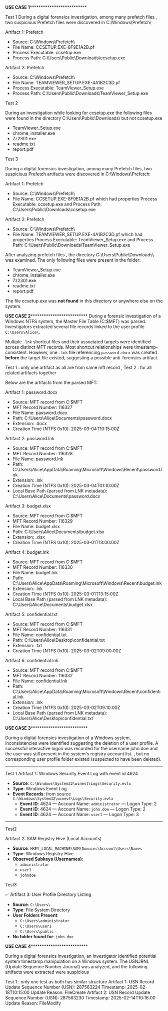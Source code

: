 ******************************USE CASE 1********************************************************

Test 1
During a digital forensics investigation, among many prefetch files , two suspicious Prefetch files were discovered in C:\Windows\Prefetch\

Artifact 1: Prefetch 
  - Source: C:\Windows\Prefetch\
  - File Name: CCSETUP.EXE-8F9E1A2B.pf
  - Process Executable: ccsetup.exe
  - Process Path: C:\Users\Public\Downloads\ccsetup.exe

Artifact 2: Prefetch
  - Source: C:\Windows\Prefetch\
  - File Name: TEAMVIEWER_SETUP.EXE-4A1B2C3D.pf
  - Process Executable: TeamViewer_Setup.exe
  - Process Path: C:\Users\Public\Downloads\TeamViewer_Setup.exe

Test 2

During an investigation while looking for ccsetup.exe the following files were found in the directory C:\Users\Public\Downloads\ but not ccsetup.exe
- TeamViewer_Setup.exe
- chrome_installer.exe
- 7z2301.exe
- readme.txt
- report.pdf


Test 3

During a digital forensics investigation, among many Prefetch files, two suspicious Prefetch artifacts were discovered in C:\Windows\Prefetch\:

Artifact 1: Prefetch  
  - Source: C:\Windows\Prefetch\  
  - File Name: CCSETUP.EXE-8F9E1A2B.pf  which had properties Process Executable: ccsetup.exe  and Process Path: C:\Users\Public\Downloads\ccsetup.exe  

Artifact 2: Prefetch  
  - Source: C:\Windows\Prefetch\  
  - File Name: TEAMVIEWER_SETUP.EXE-4A1B2C3D.pf  which had properties Process Executable: TeamViewer_Setup.exe  and Process Path: C:\Users\Public\Downloads\TeamViewer_Setup.exe  

After analyzing prefetch files ,  the directory C:\Users\Public\Downloads\ was examined. The only following files were present in the folder:
- TeamViewer_Setup.exe
- chrome_installer.exe
- 7z2301.exe
- readme.txt
- report.pdf

The file ccsetup.exe was **not found** in this directory or anywhere else on the system.


******************************USE CASE 2********************************************************
During a forensic investigation of a Windows NTFS system, the Master File Table (C:\$MFT) was parsed. Investigators extracted several file records linked to the user profile `C:\Users\Alice\`.

Multiple `.lnk` shortcut files and their associated targets were identified across distinct MFT records. Most shortcut relationships were timestamp-consistent. However, one `.lnk` file referencing `password.docx` was created **before** the target file existed, suggesting a possible anti-forensics artifact.


Test 1 : only one artifact as all are from same mft record , Test 2 : for all related artifacts together

Below are the artifacts from the parsed MFT:

Artifact 1: password.docx  
- Source: MFT record from C:\$MFT  
- MFT Record Number: 116327  
- File Name: password.docx  
- Path: C:\Users\Alice\Documents\password.docx  
- Extension: .docx  
- Creation Time (NTFS 0x10): 2025-03-04T10:15:00Z  

Artifact 2: password.lnk  
- Source: MFT record from C:\$MFT  
- MFT Record Number: 116328  
- File Name: password.lnk  
- Path: C:\Users\Alice\AppData\Roaming\Microsoft\Windows\Recent\password.lnk  
- Extension: .lnk  
- Creation Time (NTFS 0x10): 2025-03-04T01:10:00Z  
- Local Base Path (parsed from LNK metadata): C:\Users\Alice\Documents\password.docx  

Artifact 3: budget.xlsx  
- Source: MFT record from C:\$MFT  
- MFT Record Number: 116329  
- File Name: budget.xlsx  
- Path: C:\Users\Alice\Documents\budget.xlsx  
- Extension: .xlsx  
- Creation Time (NTFS 0x10): 2025-03-01T13:00:00Z  

Artifact 4: budget.lnk  
- Source: MFT record from C:\$MFT  
- MFT Record Number: 116330  
- File Name: budget.lnk  
- Path: C:\Users\Alice\AppData\Roaming\Microsoft\Windows\Recent\budget.lnk  
- Extension: .lnk  
- Creation Time (NTFS 0x10): 2025-03-01T13:15:00Z  
- Local Base Path (parsed from LNK metadata): C:\Users\Alice\Documents\budget.xlsx  

Artifact 5: confidential.txt  
- Source: MFT record from C:\$MFT  
- MFT Record Number: 116331  
- File Name: confidential.txt  
- Path: C:\Users\Alice\Desktop\confidential.txt  
- Extension: .txt  
- Creation Time (NTFS 0x10): 2025-03-02T09:00:00Z  

Artifact 6: confidential.lnk  
- Source: MFT record from C:\$MFT  
- MFT Record Number: 116332  
- File Name: confidential.lnk  
- Path: C:\Users\Alice\AppData\Roaming\Microsoft\Windows\Recent\confidential.lnk  
- Extension: .lnk  
- Creation Time (NTFS 0x10): 2025-03-02T09:10:00Z  
- Local Base Path (parsed from LNK metadata): C:\Users\Alice\Desktop\confidential.txt  


******************************USE CASE 3********************************************************

During a digital forensics investigation of a Windows system, inconsistencies were identified suggesting the deletion of a user profile. A successful interactive logon was recorded for the username john.doe and the user was still present in the system's registry account list.
, but no corresponding user profile folder existed (suspected to have been deleted).

---
Test 1
Artifact 1: Windows Security Event Log  with event id 4624
- **Source**: `C:\Windows\System32\winevt\Logs\Security.evtx`  
- **Type**: Windows Event Log  
- **Event Records**:  from source `C:\Windows\System32\winevt\Logs\Security.evtx`  
  - **Event ID**: 4624 — Account Name: `administrator` — Logon Type: 2  
  - **Event ID**: 4624 — Account Name: `john.doe` — Logon Type: 2  
  - **Event ID**: 4624 — Account Name: `user1` — Logon Type: 3  

---
Test2

Artifact 2: SAM Registry Hive (Local Accounts)  
- **Source**: `HKEY_LOCAL_MACHINE\SAM\Domains\Account\Users\Names`  
- **Type**: Windows Registry Hive  
- **Observed Subkeys (Usernames)**:  
  - `administrator`  
  - `user1`  
  - `johndoe`  
  
 Test3

✅ Artifact 3: User Profile Directory Listing  
- **Source**: `C:\Users\`  
- **Type**: File System Directory  
- **User Folders Present**:  
  - `C:\Users\administrator`  
  - `C:\Users\user1`  
  - `C:\Users\public`  
- **No folder found for**: `john.doe`


******************************USE CASE 4********************************************************

During a digital forensics investigation, an investigator identified potential system timestamp
manipulation on a Windows system. The USNJRNL (Update Sequence Number Journal) was analyzed, and the following artifacts  were extracted were suspicious

Test 1 : only one test as both has similar structure
Artifact 1: USN Record 
Update Sequence Number (USN): 287563224
Timestamp: 2025-02-18T10:15:00
Update Reason: FileCreate
Artifact 2: USN Record
Update Sequence Number (USN): 287563230 
Timestamp: 2025-02-14T10:16:00
Update Reason: FileModify




